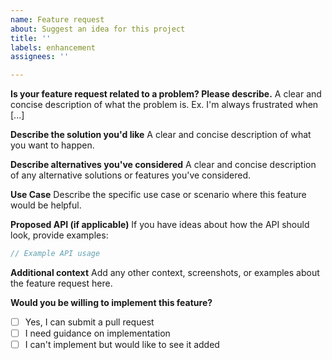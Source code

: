 ```yaml
---
name: Feature request
about: Suggest an idea for this project
title: ''
labels: enhancement
assignees: ''

---
```


**Is your feature request related to a problem? Please describe.**
A clear and concise description of what the problem is. Ex. I'm always frustrated when [...]

**Describe the solution you'd like**
A clear and concise description of what you want to happen.

**Describe alternatives you've considered**
A clear and concise description of any alternative solutions or features you've considered.

**Use Case**
Describe the specific use case or scenario where this feature would be helpful.

**Proposed API (if applicable)**
If you have ideas about how the API should look, provide examples:

```go
// Example API usage
```

**Additional context**
Add any other context, screenshots, or examples about the feature request here.

**Would you be willing to implement this feature?**
- [ ] Yes, I can submit a pull request
- [ ] I need guidance on implementation
- [ ] I can't implement but would like to see it added